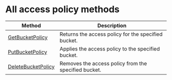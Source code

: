 # All access policy methods

Method | Description
--- | ---
[GetBucketPolicy](policy/get.md) | Returns the access policy for the specified bucket.
[PutBucketPolicy](policy/put.md) | Applies the access policy to the specified bucket.
[DeleteBucketPolicy](policy/delete.md) | Removes the access policy from the specified bucket.
